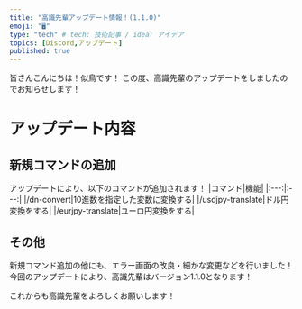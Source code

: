 ```yaml
---
title: "高識先輩アップデート情報！(1.1.0)"
emoji: "🖥"
type: "tech" # tech: 技術記事 / idea: アイデア
topics: [Discord,アップデート]
published: true
---
```


皆さんこんにちは！似鳥です！
この度、高識先輩のアップデートをしましたのでお知らせします！
# アップデート内容
## 新規コマンドの追加
アップデートにより、以下のコマンドが追加されます！
|コマンド|機能|
|:---:|:---:|
|/dn-convert|10進数を指定した変数に変換する|
|/usdjpy-translate|ドル円変換をする|
|/eurjpy-translate|ユーロ円変換をする|
## その他
新規コマンド追加の他にも、エラー画面の改良・細かな変更などを行いました！
今回のアップデートにより、高識先輩はバージョン1.1.0となります！

これからも高識先輩をよろしくお願いします！